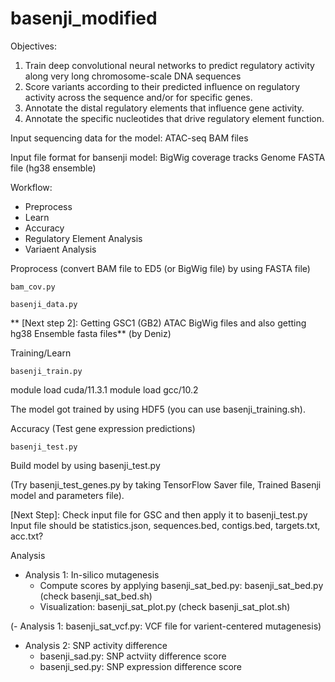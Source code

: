 # basenji_modified

Objectives:
1. Train deep convolutional neural networks to predict regulatory activity along very long chromosome-scale DNA sequences
2. Score variants according to their predicted influence on regulatory activity across the sequence and/or for specific genes.
3. Annotate the distal regulatory elements that influence gene activity.
4. Annotate the specific nucleotides that drive regulatory element function.

Input sequencing data for the model:
ATAC-seq BAM files

Input file format for bansenji model: 
BigWig coverage tracks
Genome FASTA file (hg38 ensemble)

Workflow:
- Preprocess
- Learn
- Accuracy
- Regulatory Element Analysis
- Variaent Analysis

Proprocess (convert BAM file to ED5 (or BigWig file) by using FASTA file)

```
bam_cov.py
```
```
basenji_data.py
```
**
[Next step 2]: Getting GSC1 (GB2) ATAC BigWig files and also getting hg38 Ensemble fasta files** (by Deniz)

Training/Learn

```
basenji_train.py
```
module load cuda/11.3.1
module load gcc/10.2

The model got trained by using HDF5 (you can use basenji_training.sh). 

Accuracy (Test gene expression predictions)
```
basenji_test.py
```
Build model by using basenji_test.py 

(Try basenji_test_genes.py by taking TensorFlow Saver file, Trained Basenji model and parameters file).

[Next Step]: Check input file for GSC and then apply it to basenji_test.py
Input file should be 
statistics.json, sequences.bed, contigs.bed, targets.txt, acc.txt?

Analysis 
- Analysis 1: In-silico mutagenesis
  - Compute scores by applying basenji_sat_bed.py: basenji_sat_bed.py (check basenji_sat_bed.sh)
  - Visualization: basenji_sat_plot.py (check basenji_sat_plot.sh)

(- Analysis 1: basenji_sat_vcf.py: VCF file for varient-centered mutagenesis)
- Analysis 2: SNP activity difference
  - basenji_sad.py: SNP actviity difference score
  - basenji_sed.py: SNP expression difference score
